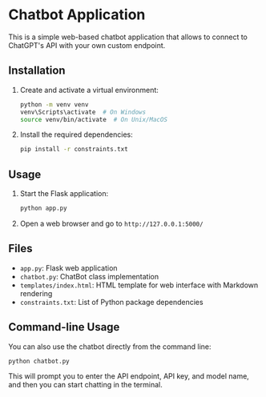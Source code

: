 
# Chatbot Application

This is a simple web-based chatbot application that allows to connect to ChatGPT's API with your own custom endpoint.

## Installation

1. Create and activate a virtual environment:

   ```bash
   python -m venv venv
   venv\Scripts\activate  # On Windows
   source venv/bin/activate  # On Unix/MacOS
   ```

2. Install the required dependencies:

   ```bash
   pip install -r constraints.txt
   ```

## Usage

1. Start the Flask application:

   ```bash
   python app.py
   ```

2. Open a web browser and go to `http://127.0.0.1:5000/`

## Files

- `app.py`: Flask web application
- `chatbot.py`: ChatBot class implementation
- `templates/index.html`: HTML template for web interface with Markdown rendering
- `constraints.txt`: List of Python package dependencies

## Command-line Usage

You can also use the chatbot directly from the command line:

```bash
python chatbot.py
```

This will prompt you to enter the API endpoint, API key, and model name, and then you can start chatting in the terminal.
